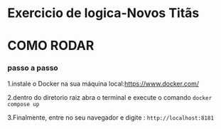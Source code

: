 # Exercicio de logica-Novos Titãs

# COMO RODAR

### passo a passo 
1.instale o Docker na sua máquina local:https://www.docker.com/

2.dentro do diretorio raiz abra o terminal e execute o comando `docker compose up`

3.Finalmente, entre no seu navegador e digite : 
`http://localhost:8181`

